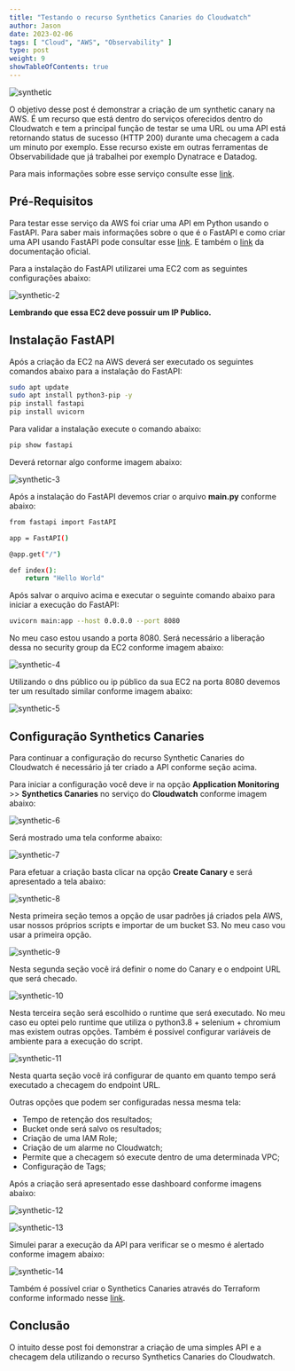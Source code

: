 ```yaml
---
title: "Testando o recurso Synthetics Canaries do Cloudwatch"
author: Jason
date: 2023-02-06
tags: [ "Cloud", "AWS", "Observability" ]
type: post
weight: 9
showTableOfContents: true
---
```


![synthetic](https://jjasonhenrique.github.io/blog/images/synthetic.jpg)

O objetivo desse post é demonstrar a criação de um synthetic canary na
AWS. É um recurso que está dentro do serviços oferecidos dentro do
Cloudwatch e tem a principal função de testar se uma URL ou uma API está
retornando status de sucesso (HTTP 200) durante uma checagem a cada um
minuto por exemplo. Esse recurso existe em outras ferramentas de
Observabilidade que já trabalhei por exemplo Dynatrace e Datadog.

Para mais informações sobre esse serviço consulte esse
[link](https://docs.aws.amazon.com/AmazonCloudWatch/latest/monitoring/CloudWatch_Synthetics_Canaries.html).

## Pré-Requisitos

Para testar esse serviço da AWS foi criar uma API em Python usando o
FastAPI. Para saber mais informações sobre o que é o FastAPI e como
criar uma API usando FastAPI pode consultar esse
[link](https://pythonacademy.com.br/blog/como-usar-o-fastapi-para-construir-apis-no-python). E também o
[link](https://fastapi.tiangolo.com/) da documentação oficial.

Para a instalação do FastAPI utilizarei uma EC2 com as seguintes
configurações abaixo:

![synthetic-2](https://jjasonhenrique.github.io/blog/images/synthetic-2.jpg)

**Lembrando que essa EC2 deve possuir um IP Publico.**

## Instalação FastAPI

Após a criação da EC2 na AWS deverá ser executado os seguintes comandos
abaixo para a instalação do FastAPI:

``` bash
sudo apt update
sudo apt install python3-pip -y
pip install fastapi
pip install uvicorn
```

Para validar a instalação execute o comando abaixo:

``` bash
pip show fastapi
```

Deverá retornar algo conforme imagem abaixo:

![synthetic-3](https://jjasonhenrique.github.io/blog/images/synthetic-3.jpg)

Após a instalação do FastAPI devemos criar o arquivo **main.py**
conforme abaixo:

``` bash
from fastapi import FastAPI

app = FastAPI()

@app.get("/")

def index():
    return "Hello World"
```

Após salvar o arquivo acima e executar o seguinte comando abaixo para
iniciar a execução do FastAPI:

``` bash
uvicorn main:app --host 0.0.0.0 --port 8080
```

No meu caso estou usando a porta 8080. Será necessário a liberação dessa
no security group da EC2 conforme imagem abaixo:

![synthetic-4](https://jjasonhenrique.github.io/blog/images/synthetic-4.jpg)

Utilizando o dns público ou ip público da sua EC2 na porta 8080 devemos
ter um resultado similar conforme imagem abaixo:

![synthetic-5](https://jjasonhenrique.github.io/blog/images/synthetic-5.jpg)

## Configuração Synthetics Canaries

Para continuar a configuração do recurso Synthetic Canaries do
Cloudwatch é necessário já ter criado a API conforme seção acima.

Para iniciar a configuração você deve ir na opção **Application
Monitoring** \>\> **Synthetics Canaries** no serviço do **Cloudwatch**
conforme imagem abaixo:

![synthetic-6](https://jjasonhenrique.github.io/blog/images/synthetic-6.jpg)

Será mostrado uma tela conforme abaixo:

![synthetic-7](https://jjasonhenrique.github.io/blog/images/synthetic-7.jpg)

Para efetuar a criação basta clicar na opção **Create Canary** e será
apresentado a tela abaixo:

![synthetic-8](https://jjasonhenrique.github.io/blog/images/synthetic-8.jpg)

Nesta primeira seção temos a opção de usar padrões já criados pela AWS,
usar nossos próprios scripts e importar de um bucket S3. No meu caso vou
usar a primeira opção.

![synthetic-9](https://jjasonhenrique.github.io/blog/images/synthetic-9.jpg)

Nesta segunda seção você irá definir o nome do Canary e o endpoint URL
que será checado.

![synthetic-10](https://jjasonhenrique.github.io/blog/images/synthetic-10.jpg)

Nesta terceira seção será escolhido o runtime que será executado. No meu
caso eu optei pelo runtime que utiliza o python3.8 + selenium + chromium
mas existem outras opções. Também é possível configurar variáveis de
ambiente para a execução do script.

![synthetic-11](https://jjasonhenrique.github.io/blog/images/synthetic-11.jpg)

Nesta quarta seção você irá configurar de quanto em quanto tempo será
executado a checagem do endpoint URL.

Outras opções que podem ser configuradas nessa mesma tela:

-   Tempo de retenção dos resultados;
-   Bucket onde será salvo os resultados;
-   Criação de uma IAM Role;
-   Criação de um alarme no Cloudwatch;
-   Permite que a checagem só execute dentro de uma determinada VPC;
-   Configuração de Tags;

Após a criação será apresentado esse dashboard conforme imagens abaixo:

![synthetic-12](https://jjasonhenrique.github.io/blog/images/synthetic-12.jpg)

![synthetic-13](https://jjasonhenrique.github.io/blog/images/synthetic-13.jpg)


Simulei parar a execução da API para verificar se o mesmo é alertado
conforme imagem abaixo:

![synthetic-14](https://jjasonhenrique.github.io/blog/images/synthetic-14.jpg)

Também é possível criar o Synthetics Canaries através do Terraform
conforme informado nesse
[link](https://registry.terraform.io/providers/hashicorp/aws/latest/docs/resources/synthetics_canary).

## Conclusão

O intuito desse post foi demonstrar a criação de uma simples API e a
checagem dela utilizando o recurso Synthetics Canaries do Cloudwatch.

